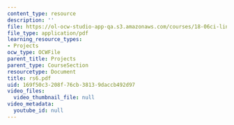 ```yaml
---
content_type: resource
description: ''
file: https://ol-ocw-studio-app-qa.s3.amazonaws.com/courses/18-06ci-linear-algebra-communications-intensive-spring-2004/169f50c3208f76cb38139daccb492d97_rs6.pdf
file_type: application/pdf
learning_resource_types:
- Projects
ocw_type: OCWFile
parent_title: Projects
parent_type: CourseSection
resourcetype: Document
title: rs6.pdf
uid: 169f50c3-208f-76cb-3813-9daccb492d97
video_files:
  video_thumbnail_file: null
video_metadata:
  youtube_id: null
---
```

